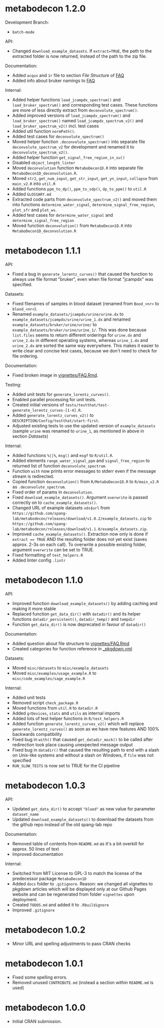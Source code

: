 # metabodecon 1.2.0

Development Branch:

* `batch-mode`

API:

* Changed `download_example_datasets`. If `extract=TRUE`, the path to the extracted folder is now returned, instead of the path to the zip file.

Documentation:

* Added `acqus` and `1r` file to section *File Structure* of [FAQ](vignettes/FAQ.Rmd)
* Added info about bruker namings to [FAQ](vignettes/FAQ.Rmd)

Internal:

* Added helper functions `load_jcampdx_spectrum()` and `load_bruker_spectrum()` and corresponding test cases. These functions are more of less directly extract from `deconvolute_spectrum()`.
* Added improved versions of `load_jcampdx_spectrum()` and `load_bruker_spectrum()` named `load_jcampdx_spectrum_v2()` and `load_bruker_spectrum_v2()` incl. test cases
* Added util function `normPath()`.
* Added test cases for `deconvolute_spectrum()`
* Moved helper function `.deconvolute_spectrum()` into separate file `deconvolute_spectrum_v2` for development and renamed it to `deconvolute_spectrum_v2()`.
* Added helper function `get_signal_free_region_in_su()`
* Disabled `object_length_linter`
* Moved `deconvolution` function `MetaboDecon1D.R` into separate file `MetaboDecon1D_deconvolution.R`.
* Moved `str2`, `get_num_input`, `get_str_input`, `get_yn_input`, `collapse` from `main_v2.R` into `util.R`
* Added functions `ppm_to_dp()`, `ppm_to_sdp()`, `dp_to_ppm()` to `util.R`
* Added `GLOSSARY.md`
* Extracted code parts from `deconvolute_spectrum_v2()` and moved them into functions `determine_water_signal`, `determine_signal_free_region`, `plot_sfr` and `plot_ws`.
* Added test cases for `determine_water_signal` and `determine_signal_free_region`
* Moved function `deconvolution()` from `MetaboDecon1D.R` into `MetaboDecon1D_deconvolution.R`

# metabodecon 1.1.1

API:

* Fixed a bug in `generate_lorentz_curves()` that caused the function to always use file format "bruker", even when file format "jcampdx" was specified.

Datasets:

* Fixed filenames of samples in blood dataset (renamed from `Bood_<nr>` to `blood_<nr>`).
* Renamed `example_datasets/jcampdx/urine/urine.dx` to `example_datasets/jcampdx/urine/urine_1.dx` and renamed `example_datasets/bruker/urine/urine/` to `example_datasets/bruker/urine/urine_1/`. This was done because `list.files` seems to return different orderings for `urine.dx` and `urine_2.dx` in different operating systems, whereas `urine_1.dx` and `urine_2.dx` are sorted the same way everywhere. This makes it easier to write clear and concise test cases, because we don't need to check for file ordering.

Documentation:

* Fixed broken image in [vignettes/FAQ.Rmd](vignettes/FAQ.Rmd).

Testing:

* Added unit tests for `generate_lorentz_curves()`.
* Enabled parallel processing for unit tests.
* Created initial versions of `tests/testthat/test-generate_lorentz_curves-[1-4].R`.
* Added `generate_lorentz_curves_v2()` to `DESCRIPTION/Config/testthat/start-first`.
* Adjusted existing tests to use the updated version of `example_datasets` (sample `urine` was renamed to `urine_1`, as mentioned in above in section *Datasets*)

Internal:

* Added functions `%||%`, `msg()` and `msgf` to `R/util.R`.
* Added elements `range_water_signal_ppm` and `signal_free_region` to returned list of function `deconvolute_spectrum`.
* Function `with` now prints error messages to stderr even if the message stream is redirected.
* Copied function `deconvolution()` from `R/MetaboDecon1D.R` to `R/main_v2.R` as `.deconvolute_spectrum`.
* Fixed order of params in `deconvolution`.
* Fixed `download_example_datasets()`. Argument `overwrite` is passed correctly on to `cache_example_datasets()`.
* Changed URL of example datasets `xds$url` from `https://github.com/spang-lab/metabodecon/releases/download/v1.0.2/example_datasets.zip` to `https://github.com/spang-lab/metabodecon/releases/download/v1.1.0/example_datasets.zip`.
* Improved `cache_example_datasets()`. Extraction now only is done if `extract == TRUE` AND the resulting folder does not yet exist (saves approx. 2-3s on each call). To overwrite a possible existing folder, argument `overwrite` can be set to TRUE.
* Fixed formatting of `test_helpers.R`
* Added linter config `.lintr`

# metabodecon 1.1.0

API:

* Improved function `download_example_datasets()` by adding caching and making it more stable
* Replaced function `get_data_dir()` with `datadir()` and its helper functions `datadir_persistent()`, `datadir_temp()` and `tempdir`
* Function `get_data_dir()` is now deprecated in favour of `datadir()`

Documentation:

* Added question about file structure to [vignettes/FAQ.Rmd](vignettes/FAQ.Rmd)
* Created categories for function reference in [_pkgdown.yml](_pkgdown.yml)

Datasets:

* Moved `misc/datasets` to `misc/example_datasets`
* Moved `misc/examples/usage_example.R` to `misc/code_examples/sage_example.R`

Internal:

* Added unit tests
* Removed script `check_package.R`
* Moved functions from `util.R` to `datadir.R`
* Added `grDevices`, `stats` and `utils` as internal imports
* Added lots of test helper functions in `R/test_helpers.R`
* Added function `generate_lorentz_curves_v2()` which will replace `generate_lorentz_curves()` as soon as we have new features AND 100% backwards compatibility
* Fixed bug in `with()` that caused `get_datadir_mock()` to be called after redirection took place causing unexpected message output
* Fixed bug in `datadir()` that caused the resulting path to end with a slash on Unix-like systems and without a slash on Windows, if `file` was not specified
* `RUN_SLOW_TESTS` is now set to TRUE for the CI pipeline

# metabodecon 1.0.3

API:

* Updated `get_data_dir()` to accept `"blood"` as new value for parameter `dataset_name`
* Updated `download_example_datasets()` to download the datasets from the github repo instead of the old spang-lab repo

Documentation:

* Removed table of contents from `README.md` as it's a bit overkill for approx. 50 lines of text
* Improved documentation

Internal:

* Switched from MIT License to GPL-3 to match the license of the predecessor package `MetaboDecon1D`
* Added `docs` folder to `.gitignore`. Reason: we changed all vignettes to pkgdown articles which will be displayed only at our Github Pages website and can be regenerated from folder `vignettes` upon deployment.
* Created `TODOS.md` and added it to `.Rbuildignore`
* Improved `.gitignore`

# metabodecon 1.0.2

* Minor URL and spelling adjustments to pass CRAN checks

# metabodecon 1.0.1

* Fixed some spelling errors.
* Removed unused `CONTRIBUTE.md` (instead a section within `README.md` is used)

# metabodecon 1.0.0

* Initial CRAN submission.
